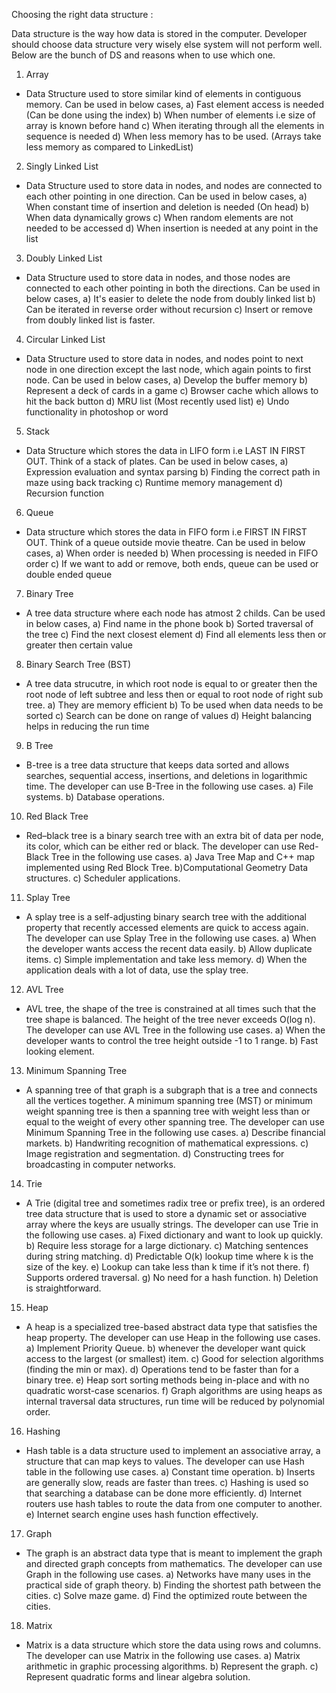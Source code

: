 Choosing the right data structure : 

Data structure is the way how data is stored in the computer. Developer should choose data structure very wisely else system will not perform well.
Below are the bunch of DS and reasons when to use which one.

1. Array
- Data Structure used to store similar kind of elements in contiguous memory. Can be used in below cases, 
    a) Fast element access is needed (Can be done using the index)
    b) When number of elements i.e size of array is known before hand
    c) When iterating through all the elements in sequence is needed
    d) When less memory has to be used. (Arrays take less memory as compared to LinkedList)

2. Singly Linked List
- Data Structure used to store data in nodes, and nodes are connected to each other pointing in one direction. Can be used in below cases,
    a) When constant time of insertion and deletion is needed (On head)
    b) When data dynamically grows
    c) When random elements are not needed to be accessed
    d) When insertion is needed at any point in the list

3. Doubly Linked List
- Data Structure used to store data in nodes, and those nodes are connected to each other pointing in both the directions. Can be used in below cases,
    a) It's easier to delete the node from doubly linked list
    b) Can be iterated in reverse order without recursion
    c) Insert or remove from doubly linked list is faster.

4. Circular Linked List
- Data Structure used to store data in nodes, and nodes point to next node in one direction except the last node, which again points to first node. Can be used in below cases,
    a) Develop the buffer memory
    b) Represent a deck of cards in a game
    c) Browser cache which allows to hit the back button
    d) MRU list (Most recently used list)
    e) Undo functionality in photoshop or word

5. Stack
- Data Structure which stores the data in LIFO form i.e LAST IN FIRST OUT. Think of a stack of plates. Can be used in below cases,
    a) Expression evaluation and syntax parsing
    b) Finding the correct path in maze using back tracking
    c) Runtime memory management
    d) Recursion function

6. Queue
- Data structure which stores the data in FIFO form i.e FIRST IN FIRST OUT. Think of a queue outside movie theatre. Can be used in below cases,
    a) When order is needed
    b) When processing is needed in FIFO order
    c) If we want to add or remove, both ends, queue can be used or double ended queue

7. Binary Tree
- A tree data structure where each node has atmost 2 childs. Can be used in below cases, 
    a) Find name in the phone book
    b) Sorted traversal of the tree
    c) Find the next closest element
    d) Find all elements less then or greater then certain value

8. Binary Search Tree (BST)
- A tree data strucutre, in which root node is equal to or greater then the root node of left subtree and less then or equal to root node of right sub tree.
    a) They are memory efficient
    b) To be used when data needs to be sorted
    c) Search can be done on range of values
    d) Height balancing helps in reducing the run time


9. B Tree
- B-tree is a tree data structure that keeps data sorted and allows searches, sequential access, insertions, and deletions in logarithmic time. The developer can use B-Tree in the following use cases.
    a) File systems.
    b) Database operations.

10. Red Black Tree
- Red–black tree is a binary search tree with an extra bit of data per node, its color, which can be either red or black. The developer can use Red-Black Tree in the following use cases.
    a) Java Tree Map and C++ map implemented using Red Block Tree.
    b)Computational Geometry Data structures.
    c) Scheduler applications.

11. Splay Tree
- A splay tree is a self-adjusting binary search tree with the additional property that recently accessed elements are quick to access again. The developer can use Splay Tree in the following use cases.
    a) When the developer wants access the recent data easily.
    b) Allow duplicate items.
    c) Simple implementation and take less memory.
    d) When the application deals with a lot of data, use the splay tree.

12. AVL Tree
- AVL tree, the shape of the tree is constrained at all times such that the tree shape is balanced. The height of the tree never exceeds O(log n). The developer can use AVL Tree in the following use cases.
    a) When the developer wants to control the tree height outside -1 to 1 range.
    b) Fast looking element.

13. Minimum Spanning Tree
- A spanning tree of that graph is a subgraph that is a tree and connects all the vertices together. A minimum spanning tree (MST) or minimum weight spanning tree is then a spanning tree with weight less than or equal to the weight of every other spanning tree. The developer can use Minimum Spanning Tree in the following use cases.
    a) Describe financial markets.
    b) Handwriting recognition of mathematical expressions.
    c) Image registration and segmentation.
    d) Constructing trees for broadcasting in computer networks.

14. Trie
- A Trie (digital tree and sometimes radix tree or prefix tree), is an ordered tree data structure that is used to store a dynamic set or associative array where the keys are usually strings. The developer can use Trie in the following use cases.
    a) Fixed dictionary and want to look up quickly.
    b) Require less storage for a large dictionary.
    c) Matching sentences during string matching.
    d) Predictable O(k) lookup time where k is the size of the key.
    e) Lookup can take less than k time if it’s not there.
    f) Supports ordered traversal.
    g) No need for a hash function.
    h) Deletion is straightforward.

15. Heap
- A heap is a specialized tree-based abstract data type that satisfies the heap property. The developer can use Heap in the following use cases.
    a) Implement Priority Queue.
    b) whenever the developer want quick access to the largest (or smallest) item.
    c) Good for selection algorithms (finding the min or max).
    d) Operations tend to be faster than for a binary tree.
    e) Heap sort sorting methods being in-place and with no quadratic worst-case scenarios.
    f) Graph algorithms are using heaps as internal traversal data structures, run time will be reduced by polynomial order.

16. Hashing
- Hash table is a data structure used to implement an associative array, a structure that can map keys to values. The developer can use Hash table in the following use cases.
    a) Constant time operation.
    b) Inserts are generally slow, reads are faster than trees.
    c) Hashing is used so that searching a database can be done more efficiently.
    d) Internet routers use hash tables to route the data from one computer to another.
    e) Internet search engine uses hash function effectively.

17. Graph
- The graph is an abstract data type that is meant to implement the graph and directed graph concepts from mathematics. The developer can use Graph in the following use cases.
    a) Networks have many uses in the practical side of graph theory.
    b) Finding the shortest path between the cities.
    c) Solve maze game.
    d) Find the optimized route between the cities.

18. Matrix
- Matrix is a data structure which store the data using rows and columns. The developer can use Matrix in the following use cases.
    a) Matrix arithmetic in graphic processing algorithms.
    b) Represent the graph.
    c) Represent quadratic forms and linear algebra solution.

